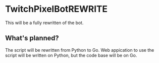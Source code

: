# TwitchPixelBotREWRITE
This will be a fully rewritten of the bot.

## What's planned?
The script will be rewritten from Python to Go.
Web appication to use the script will be written on Python, 
but the code base will be on Go.
